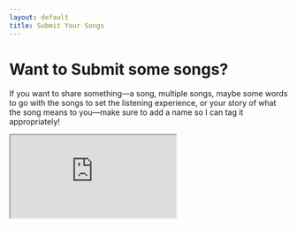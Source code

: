 ```yaml
---
layout: default
title: Submit Your Songs
---
```


# Want to Submit some songs?

If you want to share something—a song, multiple songs, maybe some words to go with the songs to set the listening experience, or your story of what the song means to you—make sure to add a name so I can tag it appropriately!

<iframe id="formIFrame" src="https://docs.google.com/forms/d/e/1FAIpQLScejH3Z1cHjctzqOYUTjV6v9EzNaDFHKP2UCytZpUUFj6l61w/viewform?embedded=true">Loading…</iframe>
